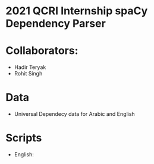 # 2021 QCRI Internship spaCy Dependency Parser


#
# Collaborators:

  -  Hadir Teryak
  -  Rohit Singh


# Data

 - Universal Dependecy data for Arabic and English


# Scripts

- English:






